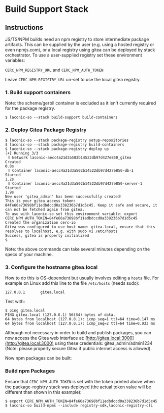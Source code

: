 # Build Support Stack

## Instructions

JS/TS/NPM builds need an npm registry to store intermediate package artifacts.
This can be supplied by the user (e.g. using a hosted registry or even npmjs.com), or a local registry using gitea can be deployed by stack orchestrator.
To use a user-supplied registry set these environment variables:

`CERC_NPM_REGISTRY_URL` and 
`CERC_NPM_AUTH_TOKEN`

Leave `CERC_NPM_REGISTRY_URL` un-set to use the local gitea registry.

### 1. Build support containers

Note: the scheme/gerbil container is excluded as it isn't currently required for the package registry.

```
$ laconic-so --stack build-support build-containers
```
### 2. Deploy Gitea Package Registry

```
$ laconic-so --stack package-registry setup-repositories
$ laconic-so --stack package-registry build-containers 
$ laconic-so --stack package-registry deploy up
[+] Running 3/3
 ⠿ Network laconic-aecc4a21d3a502b14522db97d427e850_gitea       Created                                                                                    0.0s
 ⠿ Container laconic-aecc4a21d3a502b14522db97d427e850-db-1      Started                                                                                    1.2s
 ⠿ Container laconic-aecc4a21d3a502b14522db97d427e850-server-1  Started                                                                                    1.9s
New user 'gitea_admin' has been successfully created!
This is your gitea access token: 84fe66a73698bf11edbdccd0a338236b7d1d5c45. Keep it safe and secure, it can not be fetched again from gitea.
To use with laconic-so set this environment variable: export CERC_NPM_AUTH_TOKEN=84fe66a73698bf11edbdccd0a338236b7d1d5c45
Created the organization cerc-io
Gitea was configured to use host name: gitea.local, ensure that this resolves to localhost, e.g. with sudo vi /etc/hosts
Success, gitea is properly initialized
$
```

Note: the above commands can take several minutes depending on the specs of your machine.

### 3. Configure the hostname gitea.local
How to do this is OS-dependent but usually involves editing a `hosts` file. For example on Linux add this line to the file `/etc/hosts` (needs sudo):
```
127.0.0.1       gitea.local
```
Test with:
```
$ ping gitea.local
PING gitea.local (127.0.0.1) 56(84) bytes of data.
64 bytes from localhost (127.0.0.1): icmp_seq=1 ttl=64 time=0.147 ms
64 bytes from localhost (127.0.0.1): icmp_seq=2 ttl=64 time=0.033 ms
```
Although not necessary in order to build and publish packages, you can now access the Gitea web interface at: [http://gitea.local:3000](http://gitea.local:3000) using these credentials: gitea_admin/admin1234 (Note: please properly secure Gitea if public internet access is allowed).

Now npm packages can be built:
### Build npm Packages
Ensure that `CERC_NPM_AUTH_TOKEN` is set with the token printed above when the package-registry stack was deployed (the actual token value will be different than shown in this example):
```
$ export CERC_NPM_AUTH_TOKEN=84fe66a73698bf11edbdccd0a338236b7d1d5c45
$ laconic-so build-npms --include registry-sdk,laconic-registry-cli
```
